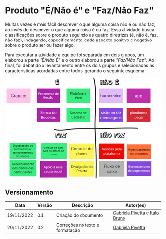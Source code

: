 # Produto "É/Não é" e "Faz/Não Faz"

Muitas vezes é mais fácil descrever o que alguma coisa não é ou não faz, ao invés de descrever o que alguma coisa é ou faz. Essa atividade busca classificações sobre o produto seguindo as quatro diretrizes (é, não é, faz, não faz), indagando, especificamente, cada aspecto positivo e negativo sobre o produto ser ou fazer algo.

Para executar a atividade a equipe foi separada em dois grupos, um elaborou a parte *"É/Não É"* e o outro elaborou a parte *"Faz/Não Faz"*. Ao final, foi debatido o levantamento entre os dois grupos e selecionadas as características acordadas entre todos, gerando o seguinte esquema:

![Produto "É/Não é" e "Faz/Não Faz"](../assets/e_naoe.png)
## Versionamento

| Data | Versão | Descrição | Autor(es) |
|------|--------|-----------|-----------|
| 19/11/2022 | 0.1 | Criação do documento | [Gabriela Pivetta](https://github.com/gabrielapivetta) e [Italo Bruno](https://github.com/ItaloBrunoM) |
| 20/11/2022 | 0.2 | Correções no texto e formatação | [Gabriela Pivetta](https://github.com/gabrielapivetta) |